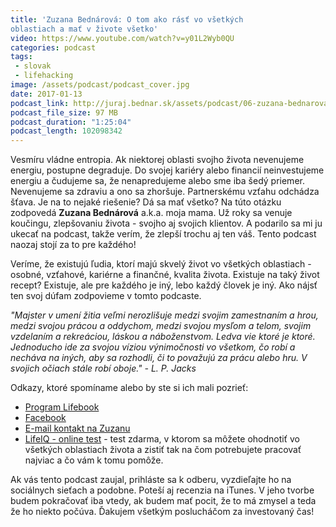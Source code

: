 ```yaml
---
title: 'Zuzana Bednárová: O tom ako rásť vo všetkých
oblastiach a mať v živote všetko'
video: https://www.youtube.com/watch?v=y01L2Wyb0QU
categories: podcast
tags:
 - slovak
 - lifehacking
image: /assets/podcast/podcast_cover.jpg
date: 2017-01-13
podcast_link: http://juraj.bednar.sk/assets/podcast/06-zuzana-bednarova-ako-rast-vo-vsetkych-oblastiach.mp3
podcast_file_size: 97 MB
podcast_duration: "1:25:04"
podcast_length: 102098342
---
```


Vesmíru vládne entropia. Ak niektorej oblasti svojho života nevenujeme energiu, postupne degraduje. Do svojej kariéry alebo financií neinvestujeme energiu a čudujeme sa, že nenapredujeme alebo sme iba šedý priemer. Nevenujeme sa zdraviu a ono sa zhoršuje. Partnerskému vzťahu odchádza šťava. Je na to nejaké riešenie? Dá sa mať všetko? Na túto otázku zodpovedá **Zuzana Bednárová** a.k.a. moja mama. Už roky sa venuje koučingu, zlepšovaniu života - svojho aj svojich klientov. A podarilo sa mi ju ukecať na podcast, takže verím, že zlepší trochu aj ten váš. Tento podcast naozaj stojí za to pre každého!

<!--more-->

Veríme, že existujú ľudia, ktorí majú skvelý život vo všetkých oblastiach - osobné, vzťahové, kariérne a finančné, kvalita života. Existuje na taký život recept? Existuje, ale pre každého je iný, lebo každý človek je iný. Ako nájsť ten svoj dúfam zodpovieme v tomto podcaste.

*"Majster v umení žitia veľmi nerozlišuje medzi svojim zamestnaním a hrou, medzi svojou prácou a oddychom, medzi svojou mysľom a telom, svojim vzdelaním a rekreáciou, láskou a náboženstvom. Ledva vie ktoré je ktoré. Jednoducho ide za svojou víziou výnimočnosti vo všetkom, čo robí a necháva na iných, aby sa rozhodli, či to považujú za prácu alebo hru. V svojich očiach stále robí oboje." - L. P. Jacks*

Odkazy, ktoré spomíname alebo by ste si ich mali pozrieť:

 * [Program Lifebook](http://www.lifebook.sk/)
 * [Facebook](https://www.facebook.com/LifebookSlovensko)
 * [E-mail kontakt na Zuzanu](mailto:zuzana@lifebook.sk?subject=Podcast)
 * [LifeIQ - online test](http://www.lifebook.sk/lifeiq/) - test zdarma, v ktorom sa môžete ohodnotiť vo všetkých oblastiach života a zistiť tak na čom potrebujete pracovať najviac a čo vám k tomu pomôže.
 
Ak vás tento podcast zaujal, prihláste sa k odberu, vyzdieľajte ho na sociálnych sieťach a podobne. Poteší aj recenzia na iTunes. V jeho tvorbe budem pokračovať iba vtedy, ak budem mať pocit, že to má zmysel a teda že ho niekto počúva. Ďakujem všetkým poslucháčom za investovaný čas!
